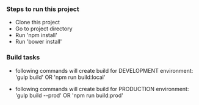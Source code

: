 ### Steps to run this project
- Clone this project
- Go to project directory
- Run 'npm install'
- Run 'bower install'

### Build tasks
- following commands will create build for DEVELOPMENT environment:
 'gulp build' OR 'npm run build:local'

- following commands will create build for PRODUCTION environment:
 'gulp build --prod' OR 'npm run build:prod'
